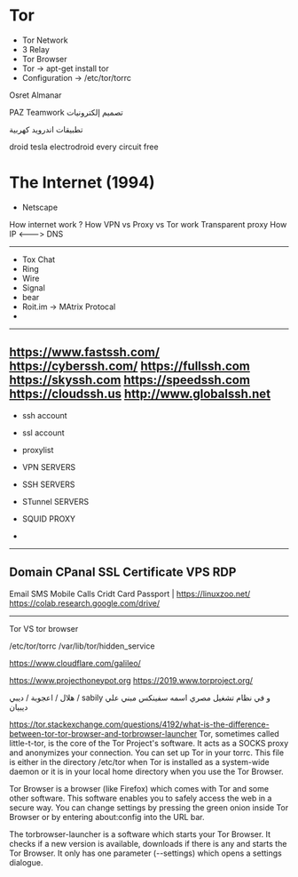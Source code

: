 Tor
====

- Tor Network
- 3 Relay
- Tor Browser
- Tor -> apt-get install tor
- Configuration -> /etc/tor/torrc




Osret Almanar


PAZ Teamwork
تصميم إلكترونيات

تطبيقات اندرويد كهربية

droid tesla
electrodroid
every circuit free


The Internet (1994)
===================

- Netscape


How internet work ?
How VPN vs Proxy vs Tor work
Transparent proxy
How IP <---> DNS


------------------------------------------------------------------------------------------------------------------------------------------
- Tox Chat
- Ring
- Wire
- Signal
- bear
- Roit.im -> MAtrix Protocal
- 
------------------------------------------------------------------------------------------------------------------------------------------------------------
https://www.fastssh.com/
https://cyberssh.com/
https://fullssh.com
https://skyssh.com
https://speedssh.com
https://cloudssh.us
http://www.globalssh.net
------------------------------------------------------------------------------------------------------------------------------------------------------------

- ssh account
- ssl account
- proxylist

- VPN SERVERS
- SSH SERVERS
- STunnel SERVERS
- SQUID PROXY
- 
------------------------------------------------------------------------------------------------------------------------------------------------------------
Domain
CPanal
SSL Certificate
VPS
RDP
------------------------------------------------------------------------------------------------------------------------------------------------------------
Email
SMS
Mobile Calls
Cridt Card
Passport | 
https://linuxzoo.net/
https://colab.research.google.com/drive/


---------------------------------------------------------------------------------------------------------------------------------------------------------


Tor VS tor browser

/etc/tor/torrc
/var/lib/tor/hidden_service


https://www.cloudflare.com/galileo/

https://www.projecthoneypot.org
https://2019.www.torproject.org/




هلال / اعجوبة / ديبي / sabily 
و في نظام تشغيل مصري اسمه سفينكس مبني علي ديبيان




https://tor.stackexchange.com/questions/4192/what-is-the-difference-between-tor-tor-browser-and-torbrowser-launcher
Tor, sometimes called little-t-tor, is the core of the Tor Project's software. It acts as a SOCKS proxy and anonymizes your connection. You can set up Tor in your torrc. This file is either in the directory /etc/tor when Tor is installed as a system-wide daemon or it is in your local home directory when you use the Tor Browser.

Tor Browser is a browser (like Firefox) which comes with Tor and some other software. This software enables you to safely access the web in a secure way. You can change settings by pressing the green onion inside Tor Browser or by entering about:config into the URL bar.

The torbrowser-launcher is a software which starts your Tor Browser. It checks if a new version is available, downloads if there is any and starts the Tor Browser. It only has one parameter (--settings) which opens a settings dialogue.